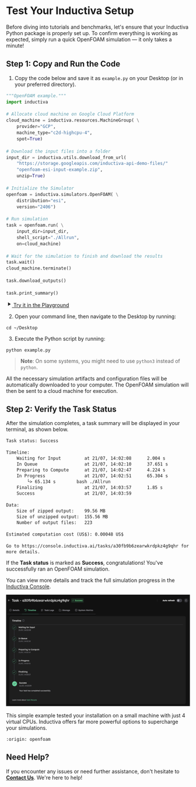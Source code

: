 # Test Your Inductiva Setup
Before diving into tutorials and benchmarks, let's ensure that your Inductiva Python package is properly set up. 
To confirm everything is working as expected, simply run a quick OpenFOAM simulation — it only takes a minute!

## Step 1: Copy and Run the Code

1. Copy the code below and save it as `example.py` on your Desktop (or in your preferred directory).

```python
"""OpenFOAM example."""
import inductiva

# Allocate cloud machine on Google Cloud Platform
cloud_machine = inductiva.resources.MachineGroup( \
    provider="GCP",
    machine_type="c2d-highcpu-4",
    spot=True)

# Download the input files into a folder
input_dir = inductiva.utils.download_from_url(
    "https://storage.googleapis.com/inductiva-api-demo-files/"
    "openfoam-esi-input-example.zip",
    unzip=True)

# Initialize the Simulator
openfoam = inductiva.simulators.OpenFOAM( \
    distribution="esi",
    version="2406")

# Run simulation 
task = openfoam.run( \
    input_dir=input_dir,
    shell_script="./Allrun",
    on=cloud_machine)

# Wait for the simulation to finish and download the results
task.wait()
cloud_machine.terminate()

task.download_outputs()

task.print_summary()
```

<a href="https://console-dev.inductiva.ai/playground?simulator_name=openfoam" class="try-playground-button" target="_blank">
  <svg class="icon" xmlns="http://www.w3.org/2000/svg" width="16" height="16" viewBox="0 0 24 24" fill="currentColor">
    <path d="M8 5v14l11-7z"/>
  </svg>
  Try it in the Playground
</a>

2. Open your command line, then navigate to the Desktop by running:

```
cd ~/Desktop
```

3. Execute the Python script by running:

```
python example.py
```

> **Note**: On some systems, you might need to use `python3` instead of `python`.

All the necessary simulation artifacts and configuration files will be automatically downloaded to your computer. The OpenFOAM simulation will then be sent to a cloud machine for execution.

## Step 2: Verify the Task Status
After the simulation completes, a task summary will be displayed in your terminal, as shown below. 

```
Task status: Success

Timeline:
	Waiting for Input         at 21/07, 14:02:08      2.004 s
	In Queue                  at 21/07, 14:02:10      37.651 s
	Preparing to Compute      at 21/07, 14:02:47      4.224 s
	In Progress               at 21/07, 14:02:51      65.304 s
		└> 65.134 s        bash ./Allrun
	Finalizing                at 21/07, 14:03:57      1.85 s
	Success                   at 21/07, 14:03:59      

Data:
	Size of zipped output:    99.56 MB
	Size of unzipped output:  155.56 MB
	Number of output files:   223

Estimated computation cost (US$): 0.00048 US$

Go to https://console.inductiva.ai/tasks/a30fb9b6zearwkrdpkz4g9qhr for more details.
```

If the **Task status** is marked as **Success**, congratulations! You've successfully ran an OpenFOAM simulation.

You can view more details and track the full simulation progress in the [Inductiva Console](https://console.inductiva.ai/tasks).

<p align="center"><img src="./_static/setup-test/console_timeline.png" alt="Task summary displayed in the Inductiva Console" width="700"></p>

This simple example tested your installation on a small machine with just 4 virtual CPUs. Inductiva offers far more powerful 
options to supercharge your simulations.

```{banner_small}
:origin: openfoam
```

## Need Help?
If you encounter any issues or need further assistance, don't hesitate to [**Contact Us**](mailto:support@inductiva.ai). We're here to help!